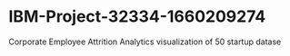 # IBM-Project-32334-1660209274
Corporate Employee Attrition Analytics
visualization of 50 startup datase
